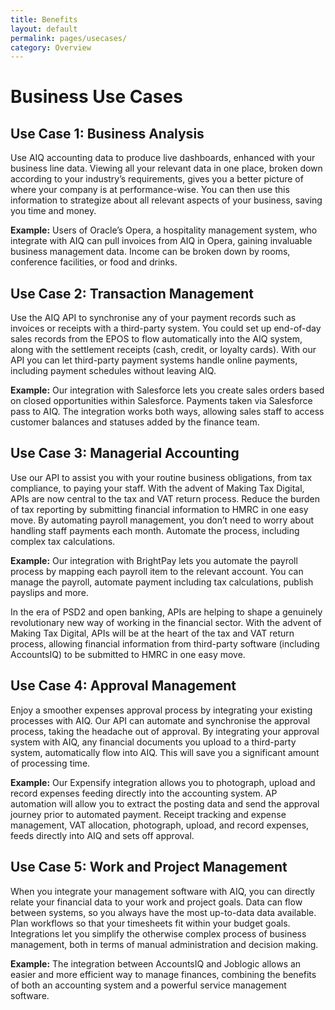 ```yaml
---
title: Benefits
layout: default
permalink: pages/usecases/
category: Overview
---
```


# Business Use Cases
## Use Case 1: Business Analysis
Use AIQ accounting data to produce live dashboards, enhanced with your business line data. Viewing all your relevant data in one place, broken down according to your industry’s requirements, gives you a better picture of where your company is at performance-wise. You can then use this information to strategize about all relevant aspects of your business, saving you time and money.

**Example:** Users of Oracle’s Opera, a hospitality management system, who integrate with AIQ can pull invoices from AIQ in Opera, gaining invaluable business management data. Income can be broken down by rooms, conference facilities, or food and drinks.

## Use Case 2: Transaction Management
Use the AIQ API to synchronise any of your payment records such as invoices or receipts with a third-party system. You could set up end-of-day sales records from the EPOS to flow automatically into the AIQ system, along with the settlement receipts (cash, credit, or loyalty cards). With our API you can let third-party payment systems handle online payments, including payment schedules without leaving AIQ.

**Example:** Our integration with Salesforce lets you create sales orders based on closed opportunities within Salesforce. Payments taken via Salesforce pass to AIQ. The integration works both ways, allowing sales staff to access customer balances and statuses added by the finance team.

## Use Case 3: Managerial Accounting
Use our API to assist you with your routine business obligations, from tax compliance, to paying your staff. With the advent of Making Tax Digital, APIs are now central to the tax and VAT return process. Reduce the burden of tax reporting by submitting financial information to HMRC in one easy move. By automating payroll management, you don’t need to worry about handling staff payments each month. Automate the process, including complex tax calculations.

**Example:** Our integration with BrightPay lets you automate the payroll process by mapping each payroll item to the relevant account. You can manage the payroll, automate payment including tax calculations, publish payslips and more.

In the era of PSD2 and open banking, APIs are helping to shape a genuinely revolutionary new way of working in the financial sector. With the advent of Making Tax Digital, APIs will be at the heart of the tax and VAT return process, allowing financial information from third-party software (including AccountsIQ) to be submitted to HMRC in one easy move.

## Use Case 4: Approval Management
Enjoy a smoother expenses approval process by integrating your existing processes with AIQ. Our API can automate and synchronise the approval process, taking the headache out of approval. By integrating your approval system with AIQ, any financial documents you upload to a third-party system, automatically flow into AIQ. This will save you a significant amount of processing time.

**Example:** Our Expensify integration allows you to photograph, upload and record expenses feeding directly into the accounting system. AP automation will allow you to extract the posting data and send the approval journey prior to automated payment. Receipt tracking and expense management, VAT allocation, photograph, upload, and record expenses, feeds directly into AIQ and sets off approval.

## Use Case 5: Work and Project Management
When you integrate your management software with AIQ, you can directly relate your financial data to your work and project goals. Data can flow between systems, so you always have the most up-to-data data available. Plan workflows so that your timesheets fit within your budget goals. Integrations let you simplify the otherwise complex process of business management, both in terms of manual administration and decision making.

**Example:** The integration between AccountsIQ and Joblogic allows an easier and more efficient way to manage finances, combining the benefits of both an accounting system and a powerful service management software. 

